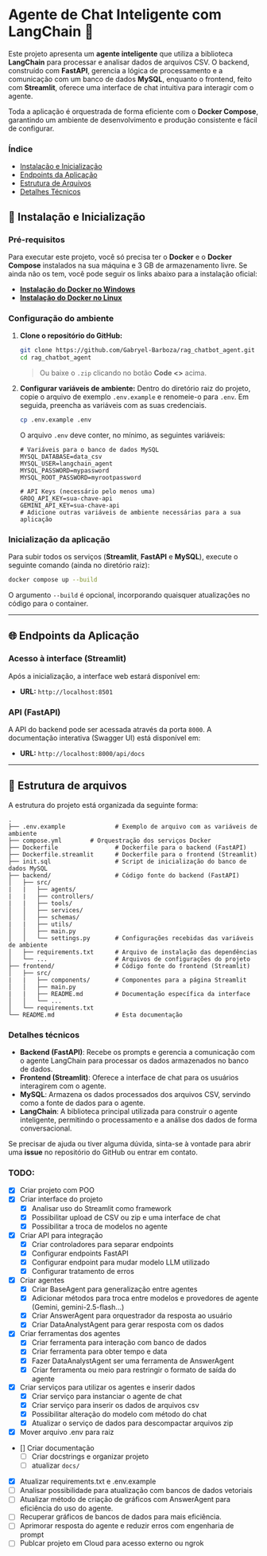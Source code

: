 
# Agente de Chat Inteligente com LangChain 🧠

Este projeto apresenta um **agente inteligente** que utiliza a biblioteca **LangChain** para processar e analisar dados de arquivos CSV. O backend, construído com **FastAPI**, gerencia a lógica de processamento e a comunicação com um banco de dados **MySQL**, enquanto o frontend, feito com **Streamlit**, oferece uma interface de chat intuitiva para interagir com o agente.

Toda a aplicação é orquestrada de forma eficiente com o **Docker Compose**, garantindo um ambiente de desenvolvimento e produção consistente e fácil de configurar.

### Índice
* [Instalação e Inicialização](https://github.com/Gabryel-Barboza/eda_tool_agent/tree/main?tab=readme-ov-file#-instala%C3%A7%C3%A3o-e-inicializa%C3%A7%C3%A3o)
* [Endpoints da Aplicação](https://github.com/Gabryel-Barboza/eda_tool_agent/tree/main?tab=readme-ov-file#-endpoints-da-aplica%C3%A7%C3%A3o)
* [Estrutura de Arquivos](https://github.com/Gabryel-Barboza/eda_tool_agent/tree/main?tab=readme-ov-file#-endpoints-da-aplica%C3%A7%C3%A3o)
* [Detalhes Técnicos](https://github.com/Gabryel-Barboza/eda_tool_agent/tree/main?tab=readme-ov-file#-endpoints-da-aplica%C3%A7%C3%A3o)

## 🚀 Instalação e Inicialização

### **Pré-requisitos**

Para executar este projeto, você só precisa ter o **Docker** e o **Docker Compose** instalados na sua máquina e 3 GB de armazenamento livre. Se ainda não os tem, você pode seguir os links abaixo para a instalação oficial:

  * [**Instalação do Docker no Windows**](https://docs.docker.com/desktop/install/windows-install/)
  * [**Instalação do Docker no Linux**](https://docs.docker.com/engine/install/ubuntu/)

### **Configuração do ambiente**

1.  **Clone o repositório do GitHub:**
    ```bash
    git clone https://github.com/Gabryel-Barboza/rag_chatbot_agent.git
    cd rag_chatbot_agent
    ```
    > Ou baixe o `.zip` clicando no botão **Code <>** acima.

2.  **Configurar variáveis de ambiente:**
    Dentro do diretório raiz do projeto, copie o arquivo de exemplo `.env.example` e renomeie-o para `.env`. Em seguida, preencha as variáveis com as suas credenciais.
    ```bash
    cp .env.example .env
    ```
    
    O arquivo `.env` deve conter, no mínimo, as seguintes variáveis:
    ```env
    # Variáveis para o banco de dados MySQL
    MYSQL_DATABASE=data_csv
    MYSQL_USER=langchain_agent
    MYSQL_PASSWORD=mypassword
    MYSQL_ROOT_PASSWORD=myrootpassword

    # API Keys (necessário pelo menos uma)
    GROQ_API_KEY=sua-chave-api
    GEMINI_API_KEY=sua-chave-api
    # Adicione outras variáveis de ambiente necessárias para a sua aplicação
    ```

### **Inicialização da aplicação**

Para subir todos os serviços (**Streamlit**, **FastAPI** e **MySQL**), execute o seguinte comando (ainda no diretório raiz):

```bash
docker compose up --build
```

O argumento `--build` é opcional, incorporando quaisquer atualizações no código para o container.

-----

## 🌐 Endpoints da Aplicação

### **Acesso à interface (Streamlit)**

Após a inicialização, a interface web estará disponível em:

  * **URL:** `http://localhost:8501`

### **API (FastAPI)**

A API do backend pode ser acessada através da porta `8000`. A documentação interativa (Swagger UI) está disponível em:

  * **URL:** `http://localhost:8000/api/docs`

-----

## 📂 Estrutura de arquivos

A estrutura do projeto está organizada da seguinte forma:

```
.
├── .env.example              # Exemplo de arquivo com as variáveis de ambiente
├── compose.yml        # Orquestração dos serviços Docker
├── Dockerfile                # Dockerfile para o backend (FastAPI)
├── Dockerfile.streamlit      # Dockerfile para o frontend (Streamlit)
├── init.sql                  # Script de inicialização do banco de dados MySQL
├── backend/                  # Código fonte do backend (FastAPI)
│   ├── src/
|   |   ├── agents/
|   |   ├── controllers/
|   |   ├── tools/
│   │   ├── services/
│   │   ├── schemas/
|   |   ├── utils/
│   │   ├── main.py
│   │   └── settings.py       # Configurações recebidas das variáveis de ambiente
│   ├── requirements.txt      # Arquivo de instalação das dependências
│   └── ...                   # Arquivos de configurações do projeto
├── frontend/                 # Código fonte do frontend (Streamlit)
│   ├── src/
|   |   ├── components/       # Componentes para a página Streamlit 
│   │   ├── main.py
|   |   ├── README.md         # Documentação específica da interface
│   │   └── ...
│   └── requirements.txt
└── README.md                 # Esta documentação
```

### **Detalhes técnicos**

  * **Backend (FastAPI)**: Recebe os prompts e gerencia a comunicação com o agente LangChain para processar os dados armazenados no banco de dados.
  * **Frontend (Streamlit)**: Oferece a interface de chat para os usuários interagirem com o agente.
  * **MySQL**: Armazena os dados processados dos arquivos CSV, servindo como a fonte de dados para o agente.
  * **LangChain**: A biblioteca principal utilizada para construir o agente inteligente, permitindo o processamento e a análise dos dados de forma conversacional.

Se precisar de ajuda ou tiver alguma dúvida, sinta-se à vontade para abrir uma **issue** no repositório do GitHub ou entrar em contato.

### TODO:

- [x] Criar projeto com POO
- [x] Criar interface do projeto
  - [x] Analisar uso do Streamlit como framework
  - [x] Possibilitar upload de CSV ou zip e uma interface de chat
  - [x] Possibilitar a troca de modelos no agente
- [x] Criar API para integração
  - [x] Criar controladores para separar endpoints
  - [x] Configurar endpoints FastAPI
  - [x] Configurar endpoint para mudar modelo LLM utilizado
  - [x] Configurar tratamento de erros
- [x] Criar agentes
  - [x] Criar BaseAgent para generalização entre agentes
  - [x] Adicionar métodos para troca entre modelos e provedores de agente (Gemini, gemini-2.5-flash...)
  - [x] Criar AnswerAgent para orquestrador da resposta ao usuário
  - [x] Criar DataAnalystAgent para gerar resposta com os dados
- [x] Criar ferramentas dos agentes
  - [x] Criar ferramenta para interação com banco de dados
  - [x] Criar ferramenta para obter tempo e data
  - [x] Fazer DataAnalystAgent ser uma ferramenta de AnswerAgent
  - [x] Criar ferramenta ou meio para restringir o formato de saída do agente
- [x] Criar serviços para utilizar os agentes e inserir dados
  - [x] Criar serviço para instanciar o agente de chat
  - [x] Criar serviço para inserir os dados de arquivos csv
  - [x] Possibilitar alteração do modelo com método do chat
  - [x] Atualizar o serviço de dados para descompactar arquivos zip
- [x] Mover arquivo .env para raiz
- [] Criar documentação
  - [ ] Criar docstrings e organizar projeto
  - [ ] atualizar `docs/`
- [x] Atualizar requirements.txt e .env.example
- [ ] Analisar possibilidade para atualização com bancos de dados vetoriais
- [ ] Atualizar método de criação de gráficos com AnswerAgent para eficiência do uso do agente.
- [ ] Recuperar gráficos de bancos de dados para mais eficiência.
- [ ] Aprimorar resposta do agente e reduzir erros com engenharia de prompt
- [ ] Publcar projeto em Cloud para acesso externo ou ngrok
